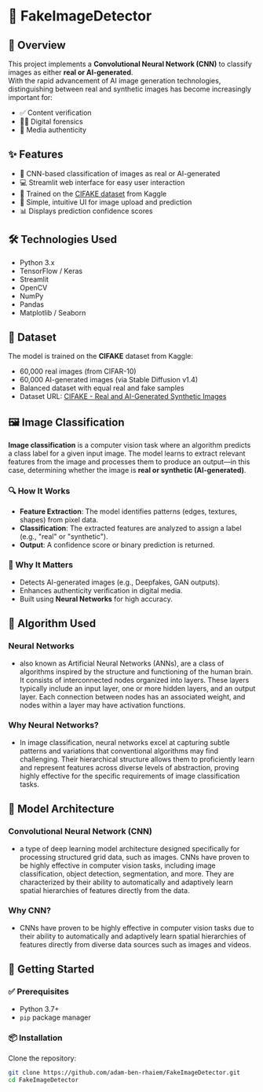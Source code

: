 # 🧠 FakeImageDetector


## 📌 Overview

This project implements a **Convolutional Neural Network (CNN)** to classify images as either **real or AI-generated**.  
With the rapid advancement of AI image generation technologies, distinguishing between real and synthetic images has become increasingly important for:

- ✅ Content verification  
- 🕵️‍♀️ Digital forensics  
- 📸 Media authenticity  

## ✨ Features

- 🧠 CNN-based classification of images as real or AI-generated  
- 💻 Streamlit web interface for easy user interaction  
- 🧾 Trained on the [CIFAKE dataset](https://www.kaggle.com/datasets/skyhigh129/fake-vs-real-cifa10-cifake) from Kaggle  
- 🔼 Simple, intuitive UI for image upload and prediction  
- 📊 Displays prediction confidence scores  

## 🛠️ Technologies Used

- Python 3.x  
- TensorFlow / Keras  
- Streamlit  
- OpenCV 
- NumPy  
- Pandas  
- Matplotlib / Seaborn  

## 📂 Dataset

The model is trained on the **CIFAKE** dataset from Kaggle:

- 60,000 real images (from CIFAR-10)  
- 60,000 AI-generated images (via Stable Diffusion v1.4)  
- Balanced dataset with equal real and fake samples  
- Dataset URL: [CIFAKE - Real and AI-Generated Synthetic Images](https://www.kaggle.com/datasets/skyhigh129/fake-vs-real-cifa10-cifake)  


## 🖼️ Image Classification  

**Image classification** is a computer vision task where an algorithm predicts a class label for a given input image. The model learns to extract relevant features from the image and processes them to produce an output—in this case, determining whether the image is **real or synthetic (AI-generated)**.  
### 🔍 How It Works  
- **Feature Extraction**: The model identifies patterns (edges, textures, shapes) from pixel data.  
- **Classification**: The extracted features are analyzed to assign a label (e.g., "real" or "synthetic").  
- **Output**: A confidence score or binary prediction is returned.  
### 🚀 Why It Matters  
- Detects AI-generated images (e.g., Deepfakes, GAN outputs).  
- Enhances authenticity verification in digital media.  
- Built using **Neural Networks** for high accuracy.
## 🧮 Algorithm Used
### Neural Networks
- also known as Artificial Neural Networks (ANNs), are a class of algorithms inspired by the structure and functioning of the human brain. It consists of interconnected nodes organized into layers. These layers typically include an input layer, one or more hidden layers, and an output layer. Each connection between nodes has an associated weight, and nodes within a layer may have activation functions.
### Why Neural Networks?
- In image classification, neural networks excel at capturing subtle patterns and variations that conventional algorithms may find challenging. Their hierarchical structure allows them to proficiently learn and represent features across diverse levels of abstraction, proving highly effective for the specific requirements of image classification tasks.

## 📐 Model Architecture
### Convolutional Neural Network (CNN)
- a type of deep learning model architecture designed specifically for processing structured grid data, such as images. CNNs have proven to be highly effective in computer vision tasks, including image classification, object detection, segmentation, and more. They are characterized by their ability to automatically and adaptively learn spatial hierarchies of features directly from the data.

### Why CNN?
- CNNs have proven to be highly effective in computer vision tasks due to their ability to automatically and adaptively learn spatial hierarchies of features directly from diverse data sources such as images and videos.
## 🚀 Getting Started

### ✅ Prerequisites

- Python 3.7+  
- `pip` package manager  

### 📦 Installation

Clone the repository:

```bash
git clone https://github.com/adam-ben-rhaiem/FakeImageDetector.git
cd FakeImageDetector
